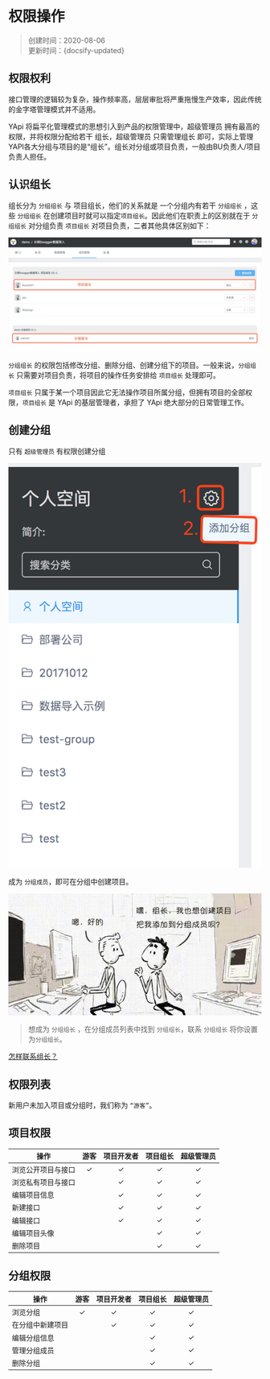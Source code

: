 # 权限操作
> 创建时间：2020-08-06                
> 更新时间：{docsify-updated}

## 权限权利

接口管理的逻辑较为复杂，操作频率高，层层审批将严重拖慢生产效率，因此传统的金字塔管理模式并不适用。

YApi 将扁平化管理模式的思想引入到产品的权限管理中，超级管理员 拥有最高的权限，并将权限分配给若干 组长，超级管理员 只需管理组长 即可，实际上管理YAPI各大分组与项目的是“组长”。组长对分组或项目负责，一般由BU负责人/项目负责人担任。

## 认识组长

组长分为 `分组组长` 与 项目组长，他们的关系就是 一个分组内有若干 `分组组长` ，这些 `分组组长` 在创建项目时就可以指定`项目组长`。因此他们在职责上的区别就在于 `分组组长` 对分组负责 `项目组长` 对项目负责，二者其他具体区别如下：

![图 8](../images/a477e7d2a0ec94451441fe28db01a98e5ab48c352277e0a81a4c6da7f554ec19.png)  

`分组组长` 的权限包括修改分组、删除分组、创建分组下的项目。一般来说，`分组组长` 只需要对项目负责，将项目的操作任务安排给 `项目组长` 处理即可。

`项目组长` 只属于某一个项目因此它无法操作项目所属分组，但拥有项目的全部权限，`项目组长` 是 YApi 的基层管理者，承担了 YApi 绝大部分的日常管理工作。

## 创建分组

只有 `超级管理员` 有权限创建分组

![图 9](../images/50805898627d5d6a83c5d1eea03379fb6bc47d2319ee139e25c5c59dcb04fe0a.png)  

成为 `分组成员`，即可在分组中创建项目。

![图 10](../images/64327b7d213e3dd2b40a88ab77aeb016b7b5e9ddd3c80625e85cc5bca8bd4a02.png)  
> 想成为 `分组组长` ，在分组成员列表中找到 `分组组长`，联系 `分组组长` 将你设置为`分组组长`。

[怎样联系组长？](../docs/question.md)

## 权限列表

新用户未加入项目或分组时，我们称为 `“游客”`。

## 项目权限

| 操作               | 游客  | 项目开发者 | 项目组长 | 超级管理员 |
| ------------------ | :---: | :--------: | :------: | :--------: |
| 浏览公开项目与接口 |   ✓   |     ✓      |    ✓     |     ✓      |
| 浏览私有项目与接口 |       |     ✓      |    ✓     |     ✓      |
| 编辑项目信息       |       |     ✓      |    ✓     |     ✓      |
| 新建接口           |       |     ✓      |    ✓     |     ✓      |
| 编辑接口           |       |     ✓      |    ✓     |     ✓      |
| 编辑项目头像       |       |            |    ✓     |     ✓      |
| 删除项目           |       |            |    ✓     |     ✓      |


## 分组权限

| 操作             | 游客  | 项目开发者 | 项目组长 | 超级管理员 |
| ---------------- | :---: | :--------: | :------: | :--------: |
| 浏览分组         |   ✓   |     ✓      |    ✓     |     ✓      |
| 在分组中新建项目 |       |     ✓      |    ✓     |     ✓      |
| 编辑分组信息     |       |            |    ✓     |     ✓      |
| 管理分组成员     |       |            |    ✓     |     ✓      |
| 删除分组         |       |            |    ✓     |     ✓      |


